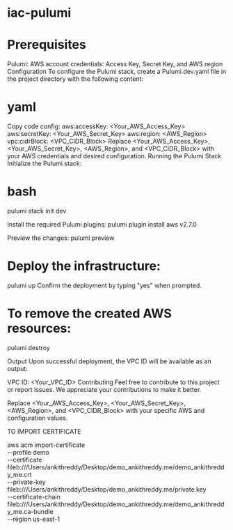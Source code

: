 # iac-pulumi

# Prerequisites
Pulumi:
AWS account credentials: Access Key, Secret Key, and AWS region
Configuration
To configure the Pulumi stack, create a Pulumi.dev.yaml file in the project directory with the following content:

# yaml
Copy code
config:
  aws:accessKey: <Your_AWS_Access_Key>
  aws:secretKey: <Your_AWS_Secret_Key>
  aws:region: <AWS_Region>
  vpc:cidrBlock: <VPC_CIDR_Block>
Replace <Your_AWS_Access_Key>, <Your_AWS_Secret_Key>, <AWS_Region>, and <VPC_CIDR_Block> with your AWS credentials and desired configuration.
Running the Pulumi Stack
Initialize the Pulumi stack:

# bash
pulumi stack init dev

Install the required Pulumi plugins:
pulumi plugin install aws v2.7.0

Preview the changes:
pulumi preview

# Deploy the infrastructure:
pulumi up
Confirm the deployment by typing "yes" when prompted.

# To remove the created AWS resources:
pulumi destroy

Output
Upon successful deployment, the VPC ID will be available as an output:

VPC ID: <Your_VPC_ID>
Contributing
Feel free to contribute to this project or report issues. We appreciate your contributions to make it better.

Replace <Your_AWS_Access_Key>, <Your_AWS_Secret_Key>, <AWS_Region>, and <VPC_CIDR_Block> with your specific AWS and configuration values.




TO IMPORT CERTIFICATE 

aws acm import-certificate \
    --profile demo \
    --certificate fileb:///Users/ankithreddy/Desktop/demo_ankithreddy.me/demo_ankithreddy_me.crt \
    --private-key fileb:///Users/ankithreddy/Desktop/demo_ankithreddy.me/private.key \
    --certificate-chain fileb:///Users/ankithreddy/Desktop/demo_ankithreddy.me/demo_ankithreddy_me.ca-bundle \
    --region us-east-1